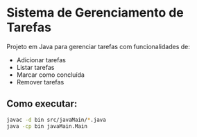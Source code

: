 # Sistema de Gerenciamento de Tarefas

Projeto em Java para gerenciar tarefas com funcionalidades de:

- Adicionar tarefas
- Listar tarefas
- Marcar como concluída
- Remover tarefas

## Como executar:

```bash
javac -d bin src/javaMain/*.java
java -cp bin javaMain.Main
```
